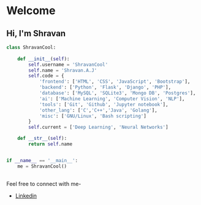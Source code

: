 # Welcome 

## Hi, I'm Shravan

```python
class ShravanCool:
	
	def __init__(self):
		self.username = 'ShravanCool'
		self.name = 'Shravan.A.J'
		self.code = {
			'frontend': ['HTML', 'CSS', 'JavaScript', 'Bootstrap'],
			'backend': ['Python', 'Flask', 'Django', 'PHP'],
			'database': ['MySQL', 'SQLite3', 'Mongo DB', 'Postgres'],
			'ai': ['Machine Learning', 'Computer Vision', 'NLP'],
			'tools': ['Git', 'Github', 'Jupyter notebook'],
			'other_lang': ['C','C++','Java', 'Golang'],
			'misc': ['GNU/Linux', 'Bash scripting']
		}
		self.current = ['Deep Learning', 'Neural Networks']

	def __str__(self):
		return self.name


if __name__ == '__main__':
	me = ShravanCool()
		

```
Feel free to connect with me-
- [Linkedin](https://www.linkedin.com/in/shravan-a-j-121ab91a1)
